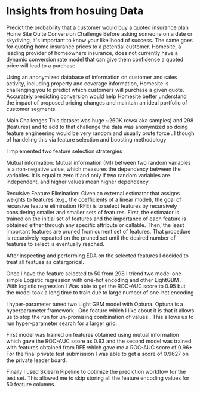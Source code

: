 # Insights from hosuing Data
Predict the probability that a customer would buy a quoted insurance plan
Home Site Quite Conversion Challenge
Before asking someone on a date or skydiving, it's important to know your likelihood of success. The same goes for quoting home insurance prices to a potential customer. Homesite, a leading provider of homeowners insurance, does not currently have a dynamic conversion rate model that can give them confidence a quoted price will lead to a purchase.

Using an anonymized database of information on customer and sales activity, including property and coverage information, Homesite is challenging you to predict which customers will purchase a given quote. Accurately predicting conversion would help Homesite better understand the impact of proposed pricing changes and maintain an ideal portfolio of customer segments.

Main Challenges
This dataset was huge ~260K rows( aka samples) and 298 (features) and to add to that challenge the data was anonymized so doing feature engineering would be very random and usually brute force . I though of handeling this via feature selection and boosting methodology

I implemented two feature selection stratergies

Mutual information: Mutual information (MI) between two random variables is a non-negative value, which measures the dependency between the variables. It is equal to zero if and only if two random variables are independent, and higher values mean higher dependency.

Reculsive Feature Elimination: Given an external estimator that assigns weights to features (e.g., the coefficients of a linear model), the goal of recursive feature elimination (RFE) is to select features by recursively considering smaller and smaller sets of features. First, the estimator is trained on the initial set of features and the importance of each feature is obtained either through any specific attribute or callable. Then, the least important features are pruned from current set of features. That procedure is recursively repeated on the pruned set until the desired number of features to select is eventually reached.

After inspecting and performing EDA on the selected features I decided to treat all featues as catergorical.

Once I have the feature selected to 50 from 298 I triend two model one simple Logistic regression with one-hot encoding and other LightGBM . With logistic regression I Was able to get the ROC-AUC score to 0.95 but the model took a long time to train due to large number of one-hot encoding

I hyper-parameter tuned two Light GBM model with Optuna. Optuna is a hyperparameter framework . One feature which I like about it is that it allows us to stop the run for un-promising combination of values . This allows us to run hyper-parameter search for a larger grid.

First model was trained on features obtained using mutual information which gave the ROC-AUC score as 0.93 and the second model was trained with features obtained from RFE which gave me a ROC-AUC score of 0.96+ For the final private test submission I was able to get a score of 0.9627 on the private leader board.

Finally I used Sklearn Pipeline to optimize the prediction workflow for the test set. This allowed me to skip storing all the feature encoding values for 50 feature columns.
